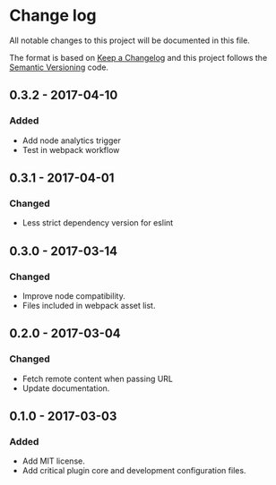 # Change log
All notable changes to this project will be documented in this file.

The format is based on [Keep a Changelog](http://keepachangelog.com) and this project follows the [Semantic Versioning](http://semver.org) code.

## 0.3.2 - 2017-04-10
### Added
- Add node analytics trigger
- Test in webpack workflow

## 0.3.1 - 2017-04-01
### Changed
- Less strict dependency version for eslint

## 0.3.0 - 2017-03-14
### Changed
- Improve node compatibility.
- Files included in webpack asset list.

## 0.2.0 - 2017-03-04
### Changed
- Fetch remote content when passing URL
- Update documentation.


## 0.1.0 - 2017-03-03
### Added
- Add MIT license.
- Add critical plugin core and development configuration files.
